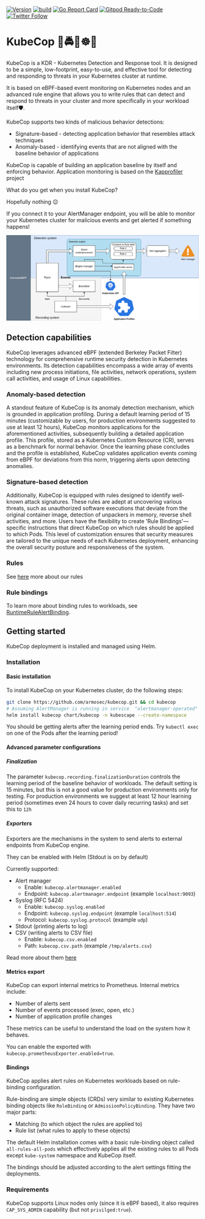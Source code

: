 [![Version](https://img.shields.io/github/v/release/armosec/kubecop)](https://github.com/armosec/kubecop/releases)
[![build](https://github.com/armosec/kubecop/actions/workflows/release.yaml/badge.svg)](https://github.com/armosec/kubecop/actions/workflows/release.yaml/badge.svg)
[![Go Report Card](https://goreportcard.com/badge/github.com/armosec/kubecop)](https://goreportcard.com/report/github.com/armosec/kubecop)
[![Gitpod Ready-to-Code](https://img.shields.io/badge/Gitpod-Ready--to--Code-blue?logo=gitpod)](https://gitpod.io/#https://github.com/armosec/kubecop)
[![Twitter Follow](https://img.shields.io/twitter/follow/kubescape?style=social)](https://twitter.com/kubescape)

# KubeCop 🚨🚔🚢☸️🚨

KubeCop is a KDR - Kubernetes Detection and Response tool. It is designed to be a simple, low-footprint, easy-to-use, and effective tool for detecting and responding to threats in your Kubernetes cluster at runtime.

It is based on eBPF-based event monitoring on Kubernetes nodes and an advanced rule engine that allows you to write rules that can detect and respond to threats in your cluster and more specifically in your workload itself🛡️.

KubeCop supports two kinds of malicious behavior detections:
* Signature-based - detecting application behavior that resembles attack techniques
* Anomaly-based - identifying events that are not aligned with the baseline behavior of applications

KubeCop is capable of building an application baseline by itself and enforcing behavior. Application monitoring is based on the [Kapprofiler](https://github.com/kubescape/kapprofiler/) project

What do you get when you install KubeCop?

Hopefully nothing 😉

If you connect it to your AlertManager endpoint, you will be able to monitor your Kubernetes cluster for malicious events and get alerted if something happens!


![Design](/docs/images/kubecop-software-design.png)


## Detection capabilities

KubeCop leverages advanced eBPF (extended Berkeley Packet Filter) technology for comprehensive runtime security detection in Kubernetes environments. Its detection capabilities encompass a wide array of events including new process initiations, file activities, network operations, system call activities, and usage of Linux capabilities.

### Anomaly-based detection

A standout feature of KubeCop is its anomaly detection mechanism, which is grounded in application profiling. During a default learning period of 15 minutes (customizable by users, for production environments suggested to use at least 12 hours), KubeCop monitors applications for the aforementioned activities, subsequently building a detailed application profile. This profile, stored as a Kubernetes Custom Resource (CR), serves as a benchmark for normal behavior. Once the learning phase concludes and the profile is established, KubeCop validates application events coming from eBPF for deviations from this norm, triggering alerts upon detecting anomalies.

### Signature-based detection

Additionally, KubeCop is equipped with rules designed to identify well-known attack signatures. These rules are adept at uncovering various threats, such as unauthorized software executions that deviate from the original container image, detection of unpackers in memory, reverse shell activities, and more. Users have the flexibility to create 'Rule Bindings'—specific instructions that direct KubeCop on which rules should be applied to which Pods. This level of customization ensures that security measures are tailored to the unique needs of each Kubernetes deployment, enhancing the overall security posture and responsiveness of the system.

### Rules

See [here](/pkg/engine/rule/README.md) more about our rules

### Rule bindings

To learn more about binding rules to workloads, see [RuntimeRuleAlertBinding](pkg/rulebindingstore/README.md).

## Getting started

KubeCop deployment is installed and managed using Helm.

### Installation


#### Basic installation

To install KubeCop on your Kubernetes cluster, do the following steps:

```bash
git clone https://github.com/armosec/kubecop.git && cd kubecop
# Assuming AlertManager is running in service  "alertmanager-operated" in namespace "monitoring"
helm install kubecop chart/kubecop -n kubescape --create-namespace
```

You should be getting alerts after the learning period ends. Try `kubectl exec` on one of the Pods after the learning period!

#### Advanced parameter configurations

##### Finalization

The parameter `kubecop.recording.finalizationDuration` controls the learning period of the baseline behavior of workloads. The default setting is 15 minutes, but this is not a good value for production environments only for testing. For production environments we suggest at least 12 hour learning period (sometimes even 24 hours to cover daily recurring tasks) and set this to `12h`

##### Exporters

Exporters are the mechanisms in the system to send alerts to external endpoints from KubeCop engine.

They can be enabled with Helm (Stdout is on by default)

Currently supported:
* Alert manager
    * Enable: `kubecop.alertmanager.enabled`
    * Endpoint: `kubecop.alertmanager.endpoint` (example `localhost:9093`)
* Syslog (RFC 5424)
    * Enable: `kubecop.syslog.enabled`
    * Endpoint: `kubecop.syslog.endpoint` (example `localhost:514`)
    * Protocol: `kubecop.syslog.protocol` (example `udp`)
* Stdout (printing alerts to log)
* CSV (writing alerts to CSV file)
    * Enable: `kubecop.csv.enabled`
    * Path: `kubecop.csv.path` (example `/tmp/alerts.csv`)


Read more about them [here](/pkg/exporters/README.md)

#### Metrics export

KubeCop can export internal metrics to Prometheus. Internal metrics include:

* Number of alerts sent
* Number of events processed (exec, open, etc.)
* Number of application profile changes

These metrics can be useful to understand the load on the system how it behaves.

You can enable the exported with `kubecop.prometheusExporter.enabled=true`.

#### Bindings

KubeCop applies alert rules on Kubernetes workloads based on rule-binding configuration.

Rule-binding are simple objects (CRDs) very similar to existing Kubernetes binding objects like `RoleBinding` or `AdmissionPolicyBinding`. They have two major parts:
* Matching (to which object the rules are applied to)
* Rule list (what rules to apply to these objects)

The default Helm installation comes with a basic rule-binding object called `all-rules-all-pods` which effectively applies all the existing rules to all Pods except `kube-system` namespace and KubeCop itself.

The bindings should be adjusted according to the alert settings fitting the deployments.

### Requirements

KubeCop supports Linux nodes only (since it is eBPF based), it also requires `CAP_SYS_ADMIN` capability (but not `privilged:true`).
